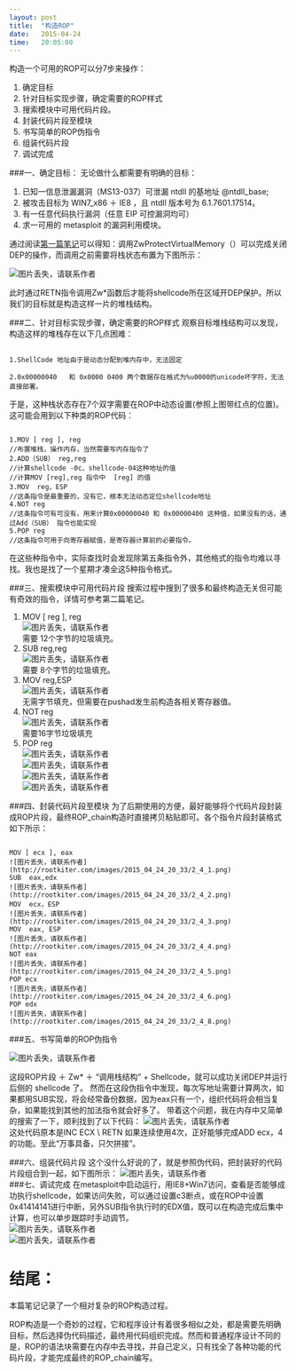 ```yaml
---
layout: post
title:  "构造ROP"
date:   2015-04-24
time:   20:05:00
---
```


构造一个可用的ROP可以分7步来操作：


1. 确定目标  
2. 针对目标实现步骤，确定需要的ROP样式  
3. 搜索模块中可用代码片段。  
4. 封装代码片段至模块  
5. 书写简单的ROP伪指令  
6. 组装代码片段  
7. 调试完成  
  

###一、确定目标：
无论做什么都需要有明确的目标：

1. 已知一信息泄漏漏洞（MS13-037）可泄漏 ntdll 的基地址 @ntdll_base;
2. 被攻击目标为 WIN7_x86 ＋ IE8 ，且 ntdll 版本号为 6.1.7601.17514。
3. 有一任意代码执行漏洞（任意 EIP 可控漏洞均可）
4. 求一可用的 metasploit 的漏洞利用模块。

通过阅读[第一篇笔记](/2014/02/28/ROPIntroduce.html "ROP介绍")可以得知：调用ZwProtectVirtualMemory（）可以完成关闭DEP的操作，而调用之前需要将栈状态布置为下图所示：

![图片丢失，请联系作者](http://rootkiter.com/images/2015_04_24_20_33/2_1_1.png)

此时通过RETN指令调用Zw*函数后才能将shellcode所在区域开DEP保护。所以我们的目标就是构造这样一片的堆栈结构。

###二、针对目标实现步骤，确定需要的ROP样式
观察目标堆栈结构可以发现，构造这样的堆栈存在以下几点困难：

<code>
1.ShellCode 地址由于是动态分配到堆内存中，无法固定<br>
2.0x00000040   和 0x0000 0400 两个数据存在格式为%u0000的unicode坏字符，无法直接部署。
</code>

于是，这种栈状态存在7个双字需要在ROP中动态设置(参照上图带红点的位置)。这可能会用到以下种类的ROP代码：

<code>
1.MOV [ reg ], reg   
//布置堆栈，操作内存，当然需要写内存指令了  
2.ADD（SUB） reg,reg     
//计算shellcode -0c、shellcode-04这种地址的值  
//计算MOV [reg],reg 指令中  [reg] 的值  
3.MOV  reg，ESP    
//这条指令是最重要的，没有它，根本无法动态定位shellcode地址  
4.NOT reg         
//这条指令可有可没有，用来计算0x00000040 和 0x00000400 这种值，如果没有的话，通过Add（SUB） 指令也能实现  
5.POP reg			 
//这条指令可用于向寄存器赋值，是寄存器计算前的必要指令。  
</code>

在这些种指令中，实际查找时会发现除第五条指令外，其他格式的指令均难以寻找。我也是找了一个星期才凑全这5种指令格式。

###三、搜索模块中可用代码片段
搜索过程中搜到了很多和最终构造无关但可能有奇效的指令，详情可参考第二篇笔记。  
1. MOV [ reg ], reg  
![图片丢失，请联系作者](http://rootkiter.com/images/2015_04_24_20_33/2_3_1.png)  
需要 12个字节的垃圾填充。  
2. SUB reg,reg<br>
![图片丢失，请联系作者](http://rootkiter.com/images/2015_04_24_20_33/2_3_2.png)  
需要 8个字节的垃圾填充。  
3. MOV reg,ESP  
![图片丢失，请联系作者](http://rootkiter.com/images/2015_04_24_20_33/2_3_3.png)  
无需字节填充，但需要在pushad发生前构造各相关寄存器值。  
4. NOT reg  
![图片丢失，请联系作者](http://rootkiter.com/images/2015_04_24_20_33/2_3_4.png)  
需要16字节垃圾填充  
5. POP reg  
![图片丢失，请联系作者](http://rootkiter.com/images/2015_04_24_20_33/2_3_5.png)  
![图片丢失，请联系作者](http://rootkiter.com/images/2015_04_24_20_33/2_3_6.png)  
![图片丢失，请联系作者](http://rootkiter.com/images/2015_04_24_20_33/2_3_7.png)  
![图片丢失，请联系作者](http://rootkiter.com/images/2015_04_24_20_33/2_3_8.png)  

###四、封装代码片段至模块
为了后期使用的方便，最好能够将个代码片段封装成ROP片段，最终ROP_chain构造时直接拷贝粘贴即可。各个指令片段封装格式如下所示：

<code>
MOV [ ecx ], eax   
![图片丢失，请联系作者](http://rootkiter.com/images/2015_04_24_20_33/2_4_1.png)  
SUB  eax,edx    
![图片丢失，请联系作者](http://rootkiter.com/images/2015_04_24_20_33/2_4_2.png)  
MOV  ecx，ESP    
![图片丢失，请联系作者](http://rootkiter.com/images/2015_04_24_20_33/2_4_3.png)  
MOV  eax, ESP    
![图片丢失，请联系作者](http://rootkiter.com/images/2015_04_24_20_33/2_4_4.png)  
NOT eax          
![图片丢失，请联系作者](http://rootkiter.com/images/2015_04_24_20_33/2_4_5.png)  
POP ecx        
![图片丢失，请联系作者](http://rootkiter.com/images/2015_04_24_20_33/2_4_6.png)  
POP edx         
![图片丢失，请联系作者](http://rootkiter.com/images/2015_04_24_20_33/2_4_8.png)  
</code>

###五、书写简单的ROP伪指令

![图片丢失，请联系作者](http://rootkiter.com/images/2015_04_24_20_33/2_5_1.png)  

这段ROP片段 ＋ Zw* ＋ “调用栈结构” + Shellcode，就可以成功关闭DEP并运行后侧的 shellcode 了。 
然而在这段伪指令中发现，每次写地址需要计算两次，如果都用SUB实现，将会经常备份数据，因为eax只有一个，组织代码将会相当复杂，如果能找到其他的加法指令就会好多了。
带着这个问题，我在内存中又简单的搜索了一下，顺利找到了以下代码：
![图片丢失，请联系作者](http://rootkiter.com/images/2015_04_24_20_33/2_5_2.png)  
这处代码原本是INC ECX \  RETN 如果连续使用4次，正好能够完成ADD ecx，4的功能。至此“万事具备，只欠拼接”。

###六、组装代码片段
这个没什么好说的了，就是参照伪代码，把封装好的代码片段组合到一起，如下图所示：
![图片丢失，请联系作者](http://rootkiter.com/images/2015_04_24_20_33/2_6_1.png)  
###七、调试完成
在metasploit中启动运行，用IE8+Win7访问，查看是否能够成功执行shellcode，如果访问失败，可以通过设置c3断点，或在ROP中设置0x41414141进行中断，另外SUB指令执行时的EDX值，既可以在构造完成后集中计算，也可以单步跟踪时手动调节。  
![图片丢失，请联系作者](http://rootkiter.com/images/2015_04_24_20_33/2_7_1.png)  
![图片丢失，请联系作者](http://rootkiter.com/images/2015_04_24_20_33/2_7_2.png)  

# 结尾：
本篇笔记记录了一个相对复杂的ROP构造过程。

ROP构造是一个奇妙的过程，它和程序设计有着很多相似之处，都是需要先明确目标，然后选择伪代码描述，最终用代码组织完成。然而和普通程序设计不同的是，ROP的语法块需要在内存中去寻找，并自己定义，只有找全了各种功能的代码片段，才能完成最终的ROP_chain编写。



